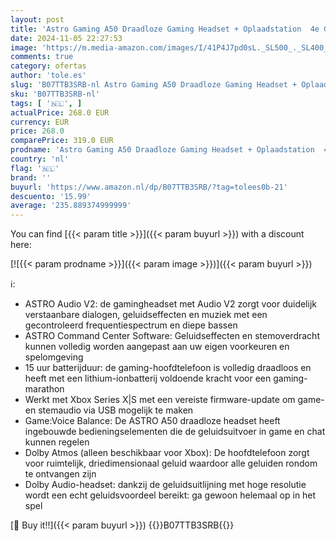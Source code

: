 ```yaml
---
layout: post
title: 'Astro Gaming A50 Draadloze Gaming Headset + Oplaadstation  4e Generatie  Dolby Audio  Dolby Atmos  Game/Voice Balance Control  2.4 Ghz Wireless  Voor Xbox Series X/S  Xbox One  PC & MAC  Zwart/Goud'
date: 2024-11-05 22:27:53
image: 'https://m.media-amazon.com/images/I/41P4J7pd0sL._SL500_._SL400_.jpg'
comments: true
category: ofertas
author: 'tole.es'
slug: 'B07TTB3SRB-nl Astro Gaming A50 Draadloze Gaming Headset + Oplaadstation...'
sku: 'B07TTB3SRB-nl'
tags: [ '🇳🇱', ]
actualPrice: 268.0 EUR
currency: EUR
price: 268.0
comparePrice: 319.0 EUR
prodname: 'Astro Gaming A50 Draadloze Gaming Headset + Oplaadstation  4e Generatie  Dolby Audio  Dolby Atmos  Game/Voice Balance Control  2.4 Ghz Wireless  Voor Xbox Series X/S  Xbox One  PC & MAC  Zwart/Goud'
country: 'nl'
flag: '🇳🇱'
brand: ''
buyurl: 'https://www.amazon.nl/dp/B07TTB3SRB/?tag=tolees0b-21'
descuento: '15.99'
average: '235.889374999999'
---
```


You can find [{{< param title >}}]({{< param buyurl >}}) with a discount here:

[![{{< param prodname >}}]({{< param image >}})]({{< param buyurl >}})

ℹ️:

- ASTRO Audio V2: de gamingheadset met Audio V2 zorgt voor duidelijk verstaanbare dialogen, geluidseffecten en muziek met een gecontroleerd frequentiespectrum en diepe bassen
- ASTRO Command Center Software: Geluidseffecten en stemoverdracht kunnen volledig worden aangepast aan uw eigen voorkeuren en spelomgeving
- 15 uur batterijduur: de gaming-hoofdtelefoon is volledig draadloos en heeft met een lithium-ionbatterij voldoende kracht voor een gaming-marathon
- Werkt met Xbox Series X|S met een vereiste firmware-update om game- en stemaudio via USB mogelijk te maken
- Game:Voice Balance: De ASTRO A50 draadloze headset heeft ingebouwde bedieningselementen die de geluidsuitvoer in game en chat kunnen regelen
- Dolby Atmos (alleen beschikbaar voor Xbox): De hoofdtelefoon zorgt voor ruimtelijk, driedimensionaal geluid waardoor alle geluiden rondom te ontvangen zijn
- Dolby Audio-headset: dankzij de geluidsuitlijning met hoge resolutie wordt een echt geluidsvoordeel bereikt: ga gewoon helemaal op in het spel

[🛒 Buy it!!]({{< param buyurl >}})
{{<world>}}B07TTB3SRB{{</world>}}
